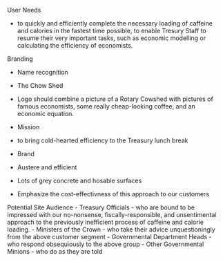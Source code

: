 User Needs

 - to quickly and efficiently complete the necessary loading of caffeine and calories in the fastest time possible, to enable Tresury Staff to resume their very important tasks, such as economic modelling or calculating the efficiency of economists.

 Branding

  - Name recognition
   - The Chow Shed
   - Logo should combine a picture of a Rotary Cowshed with pictures of famous economists, some really cheap-looking coffee, and an economic equation.

  - Mission
   - to bring cold-hearted efficiency to the Treasury lunch break
   
  - Brand
   - Austere and efficient
   - Lots of grey concrete and hosable surfaces
   - Emphasize the cost-effectivness of this approach to our customers

   Potential Site Audience
    - Treasury Officials - who are bound to be impressed with our no-nonsense, fiscally-responsible, and unsentimental approach to the previously inefficient process of caffeine and calorie loading.
    - Ministers of the Crown - who take their advice unquestioningly from the above customer segment
    - Governmental Department Heads - who respond obsequiously to the above group
    - Other Governmental Minions - who do as they are told